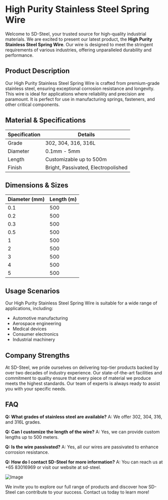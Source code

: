 # High Purity Stainless Steel Spring Wire

Welcome to SD-Steel, your trusted source for high-quality industrial materials. We are excited to present our latest product, the **High Purity Stainless Steel Spring Wire**. Our wire is designed to meet the stringent requirements of various industries, offering unparalleled durability and performance.

## Product Description

Our High Purity Stainless Steel Spring Wire is crafted from premium-grade stainless steel, ensuring exceptional corrosion resistance and longevity. This wire is ideal for applications where reliability and precision are paramount. It is perfect for use in manufacturing springs, fasteners, and other critical components.

## Material & Specifications

| Specification | Details |
|---------------|---------|
| Grade         | 302, 304, 316, 316L |
| Diameter      | 0.1mm - 5mm |
| Length        | Customizable up to 500m |
| Finish        | Bright, Passivated, Electropolished |

## Dimensions & Sizes

| Diameter (mm) | Length (m) |
|---------------|------------|
| 0.1            | 500        |
| 0.2            | 500        |
| 0.3            | 500        |
| 0.5            | 500        |
| 1              | 500        |
| 2              | 500        |
| 3              | 500        |
| 4              | 500        |
| 5              | 500        |

## Usage Scenarios

Our High Purity Stainless Steel Spring Wire is suitable for a wide range of applications, including:
- Automotive manufacturing
- Aerospace engineering
- Medical devices
- Consumer electronics
- Industrial machinery

## Company Strengths

At SD-Steel, we pride ourselves on delivering top-tier products backed by over two decades of industry experience. Our state-of-the-art facilities and commitment to quality ensure that every piece of material we produce meets the highest standards. Our team of experts is always ready to assist you with your specific needs.

## FAQ

**Q: What grades of stainless steel are available?**
A: We offer 302, 304, 316, and 316L grades.

**Q: Can I customize the length of the wire?**
A: Yes, we can provide custom lengths up to 500 meters.

**Q: Is the wire passivated?**
A: Yes, all our wires are passivated to enhance corrosion resistance.

**Q: How do I contact SD-Steel for more information?**
A: You can reach us at +65 83016969 or visit our website at  sd-steel.

![Image](https://github.com/user-attachments/assets/2567258e-e124-4816-932d-1809bd27ef0b)

We invite you to explore our full range of products and discover how SD-Steel can contribute to your success. Contact us today to learn more!